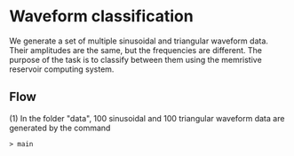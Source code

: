 # Waveform classification
We generate a set of multiple sinusoidal and triangular waveform data. 
Their amplitudes are the same, but the frequencies are different. 
The purpose of the task is to classify between them using the memristive reservoir computing system.

  ## Flow
  (1) In the folder "data", 100 sinusoidal and 100 triangular waveform data are generated by the command
  ```
  > main
  ```
  
  
